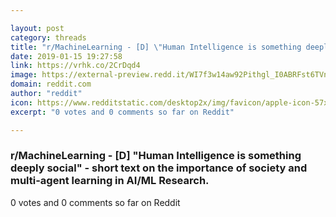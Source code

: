 ```yaml
---

layout: post
category: threads
title: "r/MachineLearning - [D] \"Human Intelligence is something deeply social\" - short text on the importance of society and multi-agent learning in AI/ML Research."
date: 2019-01-15 19:27:58
link: https://vrhk.co/2CrDqd4
image: https://external-preview.redd.it/WI7f3w14aw92Pithgl_I0ABRFst6TVnsNcOZ63nJcvE.jpg?auto=webp&s=fd6bf845aa5bb3c6b5e0d9d4643cec54e1338c70
domain: reddit.com
author: "reddit"
icon: https://www.redditstatic.com/desktop2x/img/favicon/apple-icon-57x57.png
excerpt: "0 votes and 0 comments so far on Reddit"

---
```


### r/MachineLearning - [D] "Human Intelligence is something deeply social" - short text on the importance of society and multi-agent learning in AI/ML Research.

0 votes and 0 comments so far on Reddit